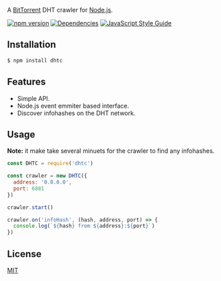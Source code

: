 A [BitTorrent](http://www.bittorrent.org/) DHT crawler for [Node.js](https://nodejs.org).

[![npm version](https://badge.fury.io/js/dhtc.svg)](https://badge.fury.io/js/dhtc)
[![Dependencies](https://david-dm.org/chrisburland/dhtc.svg)](https://david-dm.org/chrisburland/dhtc)
[![JavaScript Style Guide](https://img.shields.io/badge/code_style-standard-brightgreen.svg)](https://standardjs.com)

## Installation

``` bash
$ npm install dhtc
```

## Features

  * Simple API.
  * Node.js event emmiter based interface.
  * Discover infohashes on the DHT network.

## Usage

**Note:** it make take several minuets for the crawler to find any infohashes.

``` js
const DHTC = require('dhtc')

const crawler = new DHTC({
  address: '0.0.0.0', 
  port: 6881
})

crawler.start()

crawler.on('infoHash', (hash, address, port) => {
  console.log(`${hash} from ${address}:${port}`)
})
```

## License

[MIT](https://github.com/chrisburland/dhtc/blob/master/LICENSE)